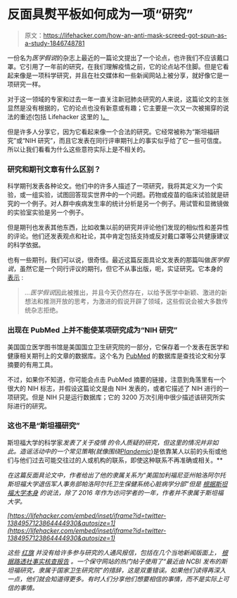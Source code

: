# 反面具熨平板如何成为一项“研究”

> 原文：<https://lifehacker.com/how-an-anti-mask-screed-got-spun-as-a-study-1846748781>

一份名为*医学假说*的杂志上最近的一篇论文提出了一个论点，也许我们不应该戴口罩。它引用了一年前的研究，在我们理解疫情之前，它的论点站不住脚。但是它看起来像是一项科学研究，并且在社交媒体和一些新闻网站上被分享，就好像它是一项研究一样。



对于这一领域的专家和过去一年一直关注新冠肺炎研究的人来说，这篇论文的主张显然是没有根据的，它的论点也没有新意或有趣；它主要是一次又一次被揭穿的说法的重述(包括 Lifehacker 这里的 [)。](https://vitals.lifehacker.com/no-wearing-a-mask-isnt-dangerous-1843685109)

但是许多人分享它，因为它看起来像一个合法的研究。它经常被称为“斯坦福研究”或“NIH 研究”，而且它发表在同行评审期刊上的事实似乎给了它一些可信度。所以让我们看看为什么这些意符实际上是不相关的。

### 研究和期刊文章有什么区别？

科学期刊发表各种论文。他们中的许多人描述了一项研究，我将其定义为一个实验，或一组实验，试图回答现实世界中的一个问题。药物或疫苗的临床试验就是研究的一个例子。对人群中疾病发生率的统计分析是另一个例子。用试管和显微镜做的实验室实验是另一个例子。

但是期刊也发表其他东西，比如收集以前的研究并评论他们发现的相似性和差异性的评论。他们还发表观点和社论，其中肯定包括支持或反对戴口罩等公共健康建议的科学依据。

也有一些期刊，我们可以说，很奇怪。最近这篇反面具论文发表的那篇叫做*医学假说*，虽然它是一个同行评议的期刊，但它不从事出版，呃，实证研究。它本身的 [表示](https://www.journals.elsevier.com/medical-hypotheses) :

> *...医学假说*因此被推出，并且今天仍然存在，以给予医学中新颖、激进的新想法和推测开放的思考，为激进的假说开辟了领域，这些假说会被大多数传统杂志拒绝。

### 出现在 PubMed 上并不能使某项研究成为“NIH 研究”

美国国立医学图书馆是美国国立卫生研究院的一部分，它保存着一个发表在医学和健康相关期刊上的文章的数据库。这个名为 [PubMed](https://pubmed.ncbi.nlm.nih.gov/about/) 的数据库是查找论文和分享摘要的有用工具。

不过，如果你不知道，你可能会点击 PubMed 摘要的链接，注意到角落里有一个很大的 NIH 标志，并假设这篇论文是由 NIH 发表的，或者它描述了 NIH 进行的一项研究。但是 NIH 只是运行数据库；它的 3200 万次引用中很少描述该研究所实际进行的研究。

### 这也不是“斯坦福研究”

斯坦福大学的科学家*发表了关于疫情 的令人质疑的研究，但这里的情况并非如此。造谣活动中的一个常见策略(就像围绕*[*Plandemic*](https://vitals.lifehacker.com/if-you-found-that-plandemic-video-convincing-read-th-1843339002))是依靠某人以前的头衔或他们与他们过去可能交往过的人或机构的联系，即使这种联系不再准确或相关。**

*在这篇反面具论文中，作者给出了他的隶属关系为“美国加利福尼亚州帕洛阿尔托斯坦福大学退伍军人事务部帕洛阿尔托卫生保健系统心脏病学分部”但是 [根据斯坦福大学本身](https://twitter.com/StanfordMed/status/1384957123864444930) 的说法，除了 2016 年作为访问学者的一年，作者并不隶属于斯坦福大学。*

 *[https://lifehacker.com/embed/inset/iframe?id=twitter-1384957123864444930&autosize=1](https://lifehacker.com/embed/inset/iframe?id=twitter-1384957123864444930&autosize=1)* 

*这些 [红旗](https://lifehacker.com/how-to-spot-a-deepfake-without-even-watching-the-video-1846397857) 并没有给许多参与研究的人通风报信，包括在几个当地新闻版面上， [根据路透社事实核查报告](https://apnews.com/article/fact-checking-629043235973) 。一个保守网站的热门帖子使用了“最近由 NCBI 发布的斯坦福研究，隶属于国家卫生研究院”的措辞，这是双重错误。如果他们读得再深入一点，他们就会知道得更多。有时人们分享他们想要相信的事情，而不是实际上可信的事情。*